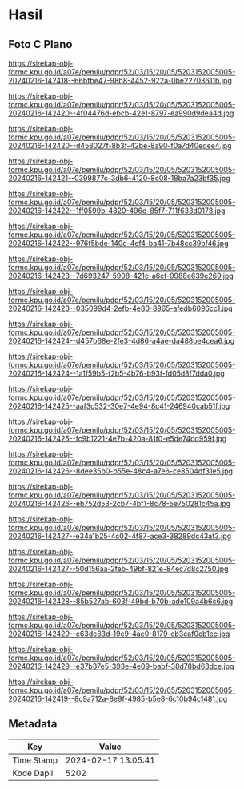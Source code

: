 # Hasil

## Foto C Plano

https://sirekap-obj-formc.kpu.go.id/a07e/pemilu/pdpr/52/03/15/20/05/5203152005005-20240216-142418--66bfbe47-98b8-4452-922a-0be22703611b.jpg

https://sirekap-obj-formc.kpu.go.id/a07e/pemilu/pdpr/52/03/15/20/05/5203152005005-20240216-142420--4f04476d-ebcb-42e1-8797-ea990d9dea4d.jpg

https://sirekap-obj-formc.kpu.go.id/a07e/pemilu/pdpr/52/03/15/20/05/5203152005005-20240216-142420--d458027f-8b3f-42be-8a90-f0a7d40edee4.jpg

https://sirekap-obj-formc.kpu.go.id/a07e/pemilu/pdpr/52/03/15/20/05/5203152005005-20240216-142421--0399877c-3db6-4120-8c08-18ba7a23bf35.jpg

https://sirekap-obj-formc.kpu.go.id/a07e/pemilu/pdpr/52/03/15/20/05/5203152005005-20240216-142422--1ff0599b-4820-496d-85f7-711f633d0173.jpg

https://sirekap-obj-formc.kpu.go.id/a07e/pemilu/pdpr/52/03/15/20/05/5203152005005-20240216-142422--976f5bde-140d-4ef4-ba41-7b48cc39bf46.jpg

https://sirekap-obj-formc.kpu.go.id/a07e/pemilu/pdpr/52/03/15/20/05/5203152005005-20240216-142423--7d693247-5908-421c-a6cf-9988e639e269.jpg

https://sirekap-obj-formc.kpu.go.id/a07e/pemilu/pdpr/52/03/15/20/05/5203152005005-20240216-142423--035099d4-2efb-4e80-8965-afedb6096cc1.jpg

https://sirekap-obj-formc.kpu.go.id/a07e/pemilu/pdpr/52/03/15/20/05/5203152005005-20240216-142424--d457b68e-2fe3-4d86-a4ae-da488be4cea6.jpg

https://sirekap-obj-formc.kpu.go.id/a07e/pemilu/pdpr/52/03/15/20/05/5203152005005-20240216-142424--1a1f59b5-f2b5-4b76-b93f-fd05d8f7dda0.jpg

https://sirekap-obj-formc.kpu.go.id/a07e/pemilu/pdpr/52/03/15/20/05/5203152005005-20240216-142425--aaf3c532-30e7-4e94-8c41-246940cab51f.jpg

https://sirekap-obj-formc.kpu.go.id/a07e/pemilu/pdpr/52/03/15/20/05/5203152005005-20240216-142425--fc9b1221-4e7b-420a-81f0-e5de74dd959f.jpg

https://sirekap-obj-formc.kpu.go.id/a07e/pemilu/pdpr/52/03/15/20/05/5203152005005-20240216-142426--8dee35b0-b55e-48c4-a7e6-ce8504df31e5.jpg

https://sirekap-obj-formc.kpu.go.id/a07e/pemilu/pdpr/52/03/15/20/05/5203152005005-20240216-142426--eb752d53-2cb7-4bf1-8c78-5e750281c45a.jpg

https://sirekap-obj-formc.kpu.go.id/a07e/pemilu/pdpr/52/03/15/20/05/5203152005005-20240216-142427--e34a1b25-4c02-4f87-ace3-38289dc43af3.jpg

https://sirekap-obj-formc.kpu.go.id/a07e/pemilu/pdpr/52/03/15/20/05/5203152005005-20240216-142427--50d156aa-2feb-49bf-821e-84ec7d8c2750.jpg

https://sirekap-obj-formc.kpu.go.id/a07e/pemilu/pdpr/52/03/15/20/05/5203152005005-20240216-142428--85b527ab-603f-49bd-b70b-ade109a4b6c6.jpg

https://sirekap-obj-formc.kpu.go.id/a07e/pemilu/pdpr/52/03/15/20/05/5203152005005-20240216-142429--c63de83d-19e9-4ae0-8179-cb3caf0eb1ec.jpg

https://sirekap-obj-formc.kpu.go.id/a07e/pemilu/pdpr/52/03/15/20/05/5203152005005-20240216-142429--e37b37e5-393e-4e09-babf-38d78bd63dce.jpg

https://sirekap-obj-formc.kpu.go.id/a07e/pemilu/pdpr/52/03/15/20/05/5203152005005-20240216-142419--8c9a712a-8e9f-4985-b5e8-6c10b94c1481.jpg


## Metadata

| Key        | Value               |
| ---------- | ------------------- |
| Time Stamp | 2024-02-17 13:05:41 |
| Kode Dapil | 5202                |



